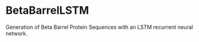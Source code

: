 # BetaBarrelLSTM
Generation of Beta Barrel Protein Sequences with an LSTM recurrent neural network. 
